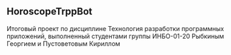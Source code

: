 ## HoroscopeTrppBot

Итоговый проект по дисциплине Технология разработки программных приложений, выполненный 
студентами группы ИНБО-01-20 Рыбкиным Георгием и Пустоветовым Кириллом
